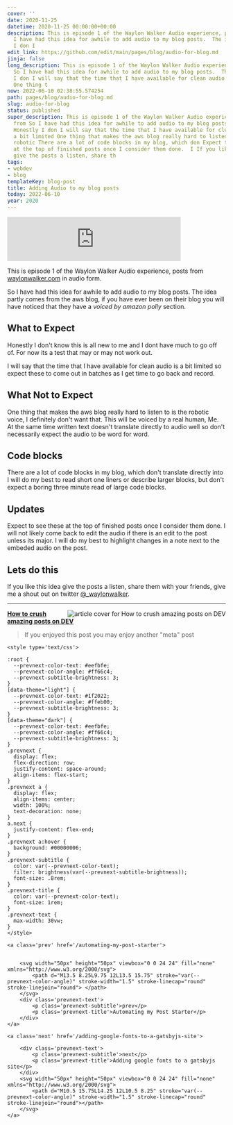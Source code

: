 ```yaml
---
cover: ''
date: 2020-11-25
datetime: 2020-11-25 00:00:00+00:00
description: This is episode 1 of the Waylon Walker Audio experience, posts from So
  I have had this idea for awhile to add audio to my blog posts.  The idea Honestly
  I don I
edit_link: https://github.com/edit/main/pages/blog/audio-for-blog.md
jinja: false
long_description: This is episode 1 of the Waylon Walker Audio experience, posts from
  So I have had this idea for awhile to add audio to my blog posts.  The idea Honestly
  I don I will say that the time that I have available for clean audio is a bit limited
  One thing t
now: 2022-06-10 02:38:55.574254
path: pages/blog/audio-for-blog.md
slug: audio-for-blog
status: published
super_description: This is episode 1 of the Waylon Walker Audio experience, posts
  from So I have had this idea for awhile to add audio to my blog posts.  The idea
  Honestly I don I will say that the time that I have available for clean audio is
  a bit limited One thing that makes the aws blog really hard to listen to is the
  robotic There are a lot of code blocks in my blog, which don Expect to see these
  at the top of finished posts once I consider them done.  I If you like this idea
  give the posts a listen, share th
tags:
- webdev
- blog
templateKey: blog-post
title: Adding Audio to my blog posts
today: 2022-06-10
year: 2020
---
```


<iframe src="https://anchor.fm/waylon-walker/embed/episodes/Launching-Audio-for-the-Blog-en6kof" height="102px" width="400px" frameborder="0" scrolling="no"></iframe>

This is episode 1 of the Waylon Walker Audio experience, posts from
[waylonwalker.com](https://waylonwalker.com) in audio form.

So I have had this idea for awhile to add audio to my blog posts.  The idea
partly comes from the aws blog, if you have ever been on their blog you will
have noticed that they have a _voiced by amazon polly_ section.

## What to Expect

Honestly I don't know this is all new to me and I dont have much to go off of.
For now its a test that may or may not work out.

I will say that the time that I have available for clean audio is a bit limited
so expect these to come out in batches as I get time to go back and record.

## What Not to Expect

One thing that makes the aws blog really hard to listen to is the robotic
voice, I definitely don't want that.  This will be voiced by a real human, Me.
At the same time written text doesn't translate directly to audio well so don't
necessarily expect the audio to be
word for word.


## Code blocks 

There are a lot of code blocks in my blog, which don't translate directly into
I will do my best to read short one liners or describe larger blocks, but don't
expect a boring three minute read of large code blocks.

## Updates

Expect to see these at the top of finished posts once I consider them done.  I
will not likely come back to edit the audio if there is an edit to the post
unless its major.  I will do my best to highlight changes in a note next to the
embeded audio on the post.

## Lets do this

If you like this idea give the posts a listen, share them with your friends,
give me a shout out on twitter
[@_waylonwalker](https://twitter.com/_WaylonWalker).

---


  <div class="onelinelink-wrapper">
      <a class="onelinelink" href="https://waylonwalker.com/crush-dev-to-posts/">
          <img style="float: right;" align='right' src="https://images.waylonwalker.com/crush-dev-to-posts-og_250x140.png" alt="article cover for 
 How to crush amazing posts on DEV
"/>
          <p><strong>
 How to crush amazing posts on DEV
</strong></p>
      </a>
  </div>


> If you enjoyed this post you may enjoy another "meta" post
<div class='prevnext'>

    <style type='text/css'>

    :root {
      --prevnext-color-text: #eefbfe;
      --prevnext-color-angle: #ff66c4;
      --prevnext-subtitle-brightness: 3;
    }
    [data-theme="light"] {
      --prevnext-color-text: #1f2022;
      --prevnext-color-angle: #ffeb00;
      --prevnext-subtitle-brightness: 3;
    }
    [data-theme="dark"] {
      --prevnext-color-text: #eefbfe;
      --prevnext-color-angle: #ff66c4;
      --prevnext-subtitle-brightness: 3;
    }
    .prevnext {
      display: flex;
      flex-direction: row;
      justify-content: space-around;
      align-items: flex-start;
    }
    .prevnext a {
      display: flex;
      align-items: center;
      width: 100%;
      text-decoration: none;
    }
    a.next {
      justify-content: flex-end;
    }
    .prevnext a:hover {
      background: #00000006;
    }
    .prevnext-subtitle {
      color: var(--prevnext-color-text);
      filter: brightness(var(--prevnext-subtitle-brightness));
      font-size: .8rem;
    }
    .prevnext-title {
      color: var(--prevnext-color-text);
      font-size: 1rem;
    }
    .prevnext-text {
      max-width: 30vw;
    }
    </style>
    
    <a class='prev' href='/automating-my-post-starter'>
    

        <svg width="50px" height="50px" viewbox="0 0 24 24" fill="none" xmlns="http://www.w3.org/2000/svg">
            <path d="M13.5 8.25L9.75 12L13.5 15.75" stroke="var(--prevnext-color-angle)" stroke-width="1.5" stroke-linecap="round" stroke-linejoin="round"> </path>
        </svg>
        <div class='prevnext-text'>
            <p class='prevnext-subtitle'>prev</p>
            <p class='prevnext-title'>Automating my Post Starter</p>
        </div>
    </a>
    
    <a class='next' href='/adding-google-fonts-to-a-gatsbyjs-site'>
    
        <div class='prevnext-text'>
            <p class='prevnext-subtitle'>next</p>
            <p class='prevnext-title'>Adding google fonts to a gatsbyjs site</p>
        </div>
        <svg width="50px" height="50px" viewbox="0 0 24 24" fill="none" xmlns="http://www.w3.org/2000/svg">
            <path d="M10.5 15.75L14.25 12L10.5 8.25" stroke="var(--prevnext-color-angle)" stroke-width="1.5" stroke-linecap="round" stroke-linejoin="round"></path>
        </svg>
    </a>
  </div>